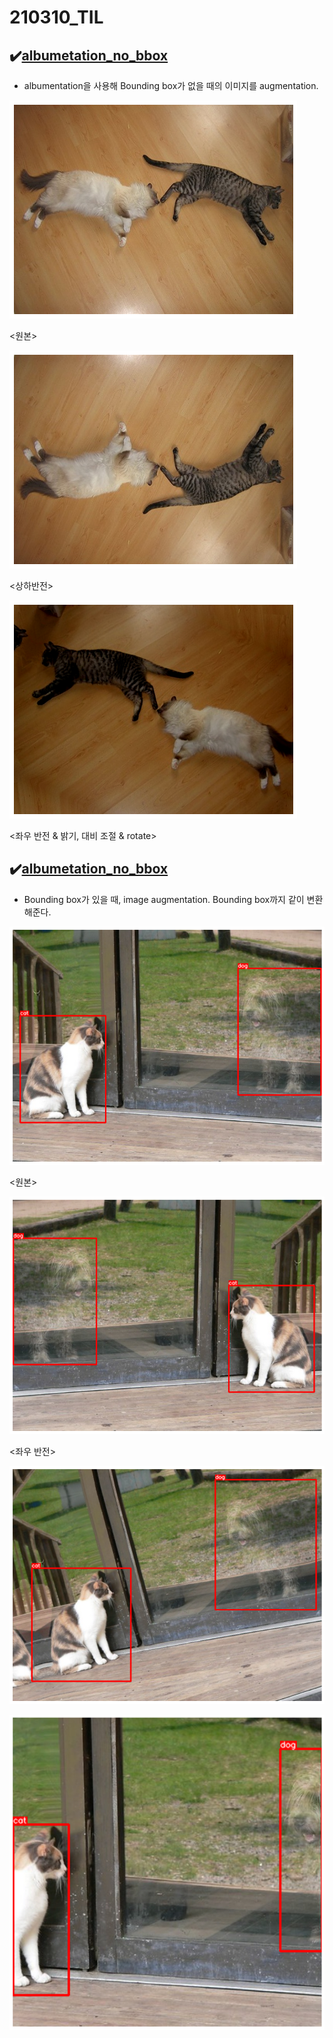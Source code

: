 # 210310_TIL

## ✔️[albumetation_no_bbox](https://github.com/ssun-g/machine_learning/tree/master/albumentation_examples/albumentation_no_bbox.ipynb)

- albumentation을 사용해 Bounding box가 없을 때의 이미지를 augmentation.

![210310_TIL%209102812b9ed0408588c3dd6934c44a6d/Untitled.png](210310_TIL%209102812b9ed0408588c3dd6934c44a6d/Untitled.png)

<원본>

![210310_TIL%209102812b9ed0408588c3dd6934c44a6d/Untitled%201.png](210310_TIL%209102812b9ed0408588c3dd6934c44a6d/Untitled%201.png)

<상하반전>

![210310_TIL%209102812b9ed0408588c3dd6934c44a6d/Untitled%202.png](210310_TIL%209102812b9ed0408588c3dd6934c44a6d/Untitled%202.png)

<좌우 반전 & 밝기, 대비 조절 & rotate>

## ✔️[albumetation_no_bbox](https://github.com/ssun-g/machine_learning/tree/master/albumentation_examples/albumentation_with_bbox.ipynb)

- Bounding box가 있을 때, image augmentation. Bounding box까지 같이 변환해준다.

![210310_TIL%209102812b9ed0408588c3dd6934c44a6d/Untitled%203.png](210310_TIL%209102812b9ed0408588c3dd6934c44a6d/Untitled%203.png)

<원본>

![210310_TIL%209102812b9ed0408588c3dd6934c44a6d/Untitled%204.png](210310_TIL%209102812b9ed0408588c3dd6934c44a6d/Untitled%204.png)

<좌우 반전>

![210310_TIL%209102812b9ed0408588c3dd6934c44a6d/Untitled%205.png](210310_TIL%209102812b9ed0408588c3dd6934c44a6d/Untitled%205.png)

<Rotate>

![210310_TIL%209102812b9ed0408588c3dd6934c44a6d/Untitled%206.png](210310_TIL%209102812b9ed0408588c3dd6934c44a6d/Untitled%206.png)

<Crop>